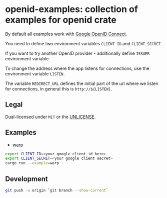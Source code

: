 # openid-examples: collection of examples for openid crate

By default all examples work with [Google OpenID Connect](https://developers.google.com/identity/protocols/oauth2/openid-connect).

You need to define two environment variables `CLIENT_ID` and `CLIENT_SECRET`.

If you want to try another OpenID provider - additionally define `ISSUER` environment variable.

To change the address where the app listens for connections, use the environment variable `LISTEN`.

The variable `REDIRECT_URL` defines the initial part of the url where we listen for connections, in general this is `http://${LISTEN}`.

## Legal

Dual-licensed under `MIT` or the [UNLICENSE](http://unlicense.org/).

## Examples

- [warp](examples/warp.rs)

```bash
export CLIENT_ID=<your google client id here>
export CLIENT_SECRET=<your google client secret>
cargo run --example=warp
```

## Development

```bash
git push -u origin `git branch --show-current`
```